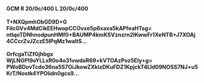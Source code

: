 #### GCM R 20/0c/400 L 20/0c/400
**T+NXQpmhObGD9D+G**<br/>**FiIcGVv4MdCikEEHwopCCOvxe5p6xaxa5kAPfeaHTsg=**<br/>**ntlqoTDNhnodpunHMf0+BAUMP4kmKSVznzrn2IKwwFr1XeNTB+J7XOAj4CCcrZvJZczE5lPqMz1waItS...**<br/><br/>
**GrfcgaTiZfGjhbgx**<br/>**WjLNGPI9oYLLxR0o4o31vwdaR69+kVTOAzPoz5Ely+g=**<br/>**PWoBDovTcdo36na5S7OiJkowZXkizDKuFDZ1KpjckT4LId09NOSS7NJ+u5KrT/Nostk4YPOlidn0gcs9...**